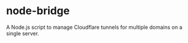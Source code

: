 # node-bridge
A Node.js script to manage Cloudflare tunnels for multiple domains on a single server.
